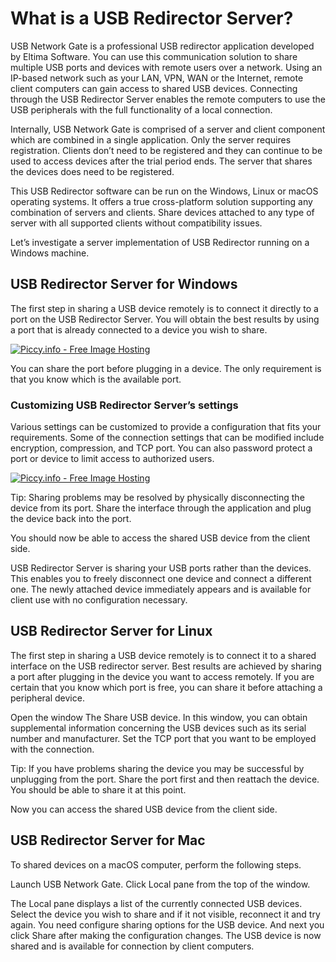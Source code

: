 <h1>What is a USB Redirector Server?</h1>


USB Network Gate is a professional USB redirector application developed by Eltima Software. You can use this communication solution to share multiple USB ports and devices with remote users over a network. Using an IP-based network such as your LAN, VPN, WAN or the Internet, remote client computers can gain access to shared USB devices. Connecting through the USB Redirector Server enables the remote computers to use the USB peripherals with the full functionality of a local connection.
 
Internally, USB Network Gate is comprised of a server and client component which are combined in a single application. Only the server requires registration. Clients don’t need to be registered and they can continue to be used to access devices after the trial period ends. The server that shares the devices does need to be registered.
 
This USB Redirector software can be run on the Windows, Linux or macOS operating systems. It offers a true cross-platform solution supporting any combination of servers and clients. Share devices attached to any type of server with all supported clients without compatibility issues.
 
Let’s investigate a server implementation of USB Redirector running on a Windows machine.
 
<h2>USB Redirector Server for Windows</h2>
  
The first step in sharing a USB device remotely is to connect it directly to a port on the USB Redirector Server. You will obtain the best results by using a port that is already connected to a device you wish to share.
 
<a href="http://piccy.info/view3/13690961/a978a0c236f4d00016a6c2e5590bb38f/" target="_blank"><img src="http://i.piccy.info/i9/aca7f8f35949cf32870dfd0f9f938909/1583394044/30319/1365813/image20_500.jpg" alt="Piccy.info - Free Image Hosting" border="0" /></a><a href="http://i.piccy.info/a3c/2020-03-05-07-40/i9-13690961/428x389-r" target="_blank"><img src="http://i.piccy.info/a3/2020-03-05-07-40/i9-13690961/428x389-r/i.gif" alt="" border="0" /></a> 

You can share the port before plugging in a device. The only requirement is that you know which is the available port. 
 

<h3>Customizing USB Redirector Server’s settings</h3>
 
Various settings can be customized to provide a configuration that fits your requirements. Some of the connection settings that can be modified include encryption, compression, and TCP port. You can also password protect a port or device to limit access to authorized users.
 
<a href="http://piccy.info/view3/13690970/d82c798e1b7c824271fbdce05dbe0ea7/" target="_blank"><img src="http://i.piccy.info/i9/12f06a4505c4f63fd7f1006abc5644dd/1583394473/36403/1365813/image5_500.jpg" alt="Piccy.info - Free Image Hosting" border="0" /></a><a href="http://i.piccy.info/a3c/2020-03-05-07-47/i9-13690970/429x388-r" target="_blank"><img src="http://i.piccy.info/a3/2020-03-05-07-47/i9-13690970/429x388-r/i.gif" alt="" border="0" /></a>
 
Tip: Sharing problems may be resolved by physically disconnecting the device from its port. Share the interface through the application and plug the device back into the port. 
 
You should now be able to access the shared USB device from the client side.
 
 
USB Redirector Server is sharing your USB ports rather than the devices. This enables you to freely disconnect one device and connect a different one. The newly attached device immediately appears and is available for client use with no configuration necessary.
 
 

<h2>USB Redirector Server for Linux</h2>
 
The first step in sharing a USB device remotely is to connect it to a shared interface on the USB redirector server. Best results are achieved by sharing a port after plugging in the device you want to access remotely. If you are certain that you know which port is free, you can share it before attaching a peripheral device.
  
Open the window The Share USB device. In this window, you can obtain supplemental information concerning the USB devices such as its serial number and manufacturer.
Set the TCP port that you want to be employed with the connection.
    
Tip: If you have problems sharing the device you may be successful by unplugging from the port. Share the port first and then reattach the device. You should be able to share it at this point.
 
Now you can access the shared USB device from the client side.
  
 
 
<h2>USB Redirector Server for Mac</h2>
 
To shared devices on a macOS computer, perform the following steps.
 
Launch USB Network Gate. Click Local pane from the top of the window.
 
The Local pane displays a list of the currently connected USB devices. Select the device you wish to share and if it not visible, reconnect it and try again.
You need configure sharing options for the USB device. And next you click Share after making the configuration changes. The USB device is now shared and is available for connection by client computers.
 
